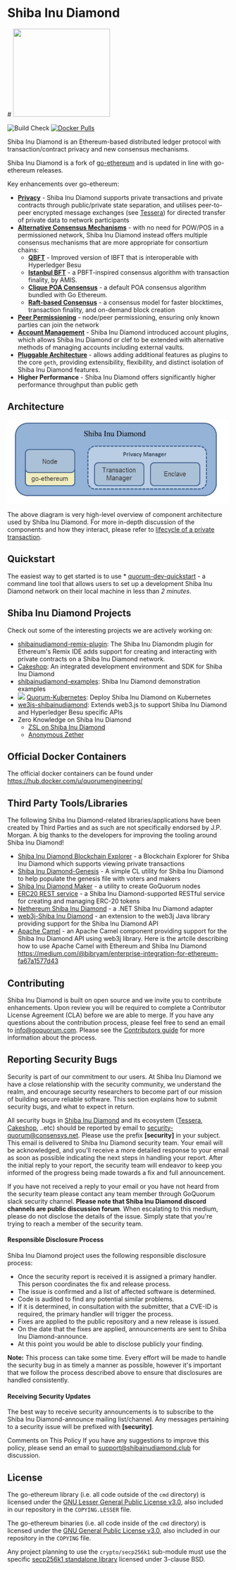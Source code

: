 <h1>Shiba Inu Diamond</h1>
# <img src="https://shibainudiamond.club/assets/images/hero/hero1.png" width="220" height="200"/>


![Build Check](https://github.com/jpmorganchase/quorum/workflows/Build%20Check/badge.svg?branch=master)
[![Docker Pulls](https://img.shields.io/docker/pulls/quorumengineering/quorum)](https://hub.docker.com/r/quorumengineering/quorum)


Shiba Inu Diamond is an Ethereum-based distributed ledger protocol with transaction/contract privacy and new consensus mechanisms.

Shiba Inu Diamond is a fork of [go-ethereum](https://github.com/ethereum/go-ethereum) and is updated in line with go-ethereum releases.

Key enhancements over go-ethereum:

* [__Privacy__](https://consensys.net/docs/goquorum//en/latest/concepts/privacy/privacy/) - Shiba Inu Diamond supports private transactions and private contracts through public/private state separation, and utilises peer-to-peer encrypted message exchanges (see [Tessera](https://github.com/consensys/tessera)) for directed transfer of private data to network participants
* [__Alternative Consensus Mechanisms__](https://consensys.net/docs/goquorum//en/latest/concepts/consensus/overview/) - with no need for POW/POS in a permissioned network, Shiba Inu Diamond instead offers multiple consensus mechanisms that are more appropriate for consortium chains:
    * [__QBFT__](https://consensys.net/docs/goquorum/en/latest/configure-and-manage/configure/consensus-protocols/qbft/) - Improved version of IBFT that is interoperable with Hyperledger Besu
    * [__Istanbul BFT__](https://consensys.net/docs/goquorum/en/latest/configure-and-manage/configure/consensus-protocols/ibft/) - a PBFT-inspired consensus algorithm with transaction finality, by AMIS.
    * [__Clique POA Consensus__](https://github.com/ethereum/EIPs/issues/225) - a default POA consensus algorithm bundled with Go Ethereum.
    * [__Raft-based Consensus__](https://consensys.net/docs/goquorum/en/latest/configure-and-manage/configure/consensus-protocols/raft/) - a consensus model for faster blocktimes, transaction finality, and on-demand block creation
* [__Peer Permissioning__](https://consensys.net/docs/goquorum/en/latest/concepts/permissions-overview/) - node/peer permissioning, ensuring only known parties can join the network
* [__Account Management__](https://consensys.net/docs/goquorum/en/latest/concepts/account-management/) - Shiba Inu Diamond introduced account plugins, which allows Shiba Inu Diamond or clef to be extended with alternative methods of managing accounts including external vaults.
* [__Pluggable Architecture__](https://consensys.net/docs/goquorum/en/latest/concepts/plugins/) -  allows adding additional features as plugins to the core `geth`, providing extensibility, flexibility, and distinct isolation of Shiba Inu Diamond features.
* __Higher Performance__ - Shiba Inu Diamond offers significantly higher performance throughput than public geth

## Architecture

![Shiba Inu Diamond Tessera Privacy Flow](https://github.com/ShibaInuDiamond/ShibaInuDiamond/blob/master/arch.png)

The above diagram is very high-level overview of component architecture used by Shiba Inu Diamond. For more in-depth discussion of the components and how they interact, please refer to [lifecycle of a private transaction](https://consensys.net/docs/goquorum/en/latest/concepts/privacy/private-transaction-lifecycle/).

## Quickstart
The easiest way to get started is to use * [quorum-dev-quickstart](https://consensys.net/docs/goquorum/en/latest/tutorials/quorum-dev-quickstart/getting-started/) - a command line tool that allows users to set up a development Shiba Inu Diamond network on their local machine in less than *2 minutes*.

## Shiba Inu Diamond Projects

Check out some of the interesting projects we are actively working on:

* [shibainudiamond-remix-plugin](https://consensys.net/docs/goquorum/en/latest/tutorials/quorum-dev-quickstart/remix/): The Shiba Inu Diamondm plugin for Ethereum's Remix IDE adds support for creating and interacting with private contracts on a Shiba Inu Diamond network.
* [Cakeshop](https://consensys.net/docs/goquorum/en/latest/configure-and-manage/monitor/cakeshop/): An integrated development environment and SDK for Shiba Inu Diamond
* [shibainudiamond-examples](https://github.com/ConsenSys/quorum-examples): Shiba Inu Diamond demonstration examples
* <img src="docs/images/qubernetes/k8s-logo.png" width="15"/> [Quorum-Kubernetes](https://consensys.net/docs/goquorum/en/latest/deploy/install/kubernetes/): Deploy Shiba Inu Diamond on Kubernetes
* [we3js-shibainudiamond](https://consensys.net/docs/goquorum/en/latest/reference/web3js-quorum/): Extends web3.js to support Shiba Inu Diamond and Hyperledger Besu specific APIs
* Zero Knowledge on Shiba Inu Diamond
   * [ZSL on Shiba Inu Diamond](https://github.com/ConsenSys/zsl-q/)
   * [Anonymous Zether](https://github.com/ConsenSys/anonymous-zether)



## Official Docker Containers
The official docker containers can be found under https://hub.docker.com/u/quorumengineering/

## Third Party Tools/Libraries

The following Shiba Inu Diamond-related libraries/applications have been created by Third Parties and as such are not specifically endorsed by J.P. Morgan.  A big thanks to the developers for improving the tooling around Shiba Inu Diamond!

* [Shiba Inu Diamond Blockchain Explorer](https://github.com/web3labs/epirus-free) - a Blockchain Explorer for Shiba Inu Diamond which supports viewing private transactions
* [Shiba Inu Diamond-Genesis](https://github.com/davebryson/quorum-genesis) - A simple CL utility for Shiba Inu Diamond to help populate the genesis file with voters and makers
* [Shiba Inu Diamond Maker](https://github.com/synechron-finlabs/quorum-maker/) - a utility to create GoQuorum nodes
* [ERC20 REST service](https://github.com/web3labs/erc20-rest-service) - a Shiba Inu Diamond-supported RESTful service for creating and managing ERC-20 tokens
* [Nethereum Shiba Inu Diamond](https://github.com/Nethereum/Nethereum/tree/master/src/Nethereum.Quorum) - a .NET Shiba Inu Diamond adapter
* [web3j-Shiba Inu Diamond](https://github.com/web3j/web3j-quorum) - an extension to the web3j Java library providing support for the Shiba Inu Diamond API
* [Apache Camel](http://github.com/apache/camel) - an Apache Camel component providing support for the Shiba Inu Diamond API using web3j library. Here is the artcile describing how to use Apache Camel with Ethereum and Shiba Inu Diamond https://medium.com/@bibryam/enterprise-integration-for-ethereum-fa67a1577d43

## Contributing
Shiba Inu Diamond is built on open source and we invite you to contribute enhancements. Upon review you will be required to complete a Contributor License Agreement (CLA) before we are able to merge. If you have any questions about the contribution process, please feel free to send an email to [info@goquorum.com](mailto:info@goquorum.com). Please see the [Contributors guide](.github/CONTRIBUTING.md) for more information about the process.

## Reporting Security Bugs
Security is part of our commitment to our users. At Shiba Inu Diamond we have a close relationship with the security community, we understand the realm, and encourage security researchers to become part of our mission of building secure reliable software. This section explains how to submit security bugs, and what to expect in return.

All security bugs in [Shiba Inu Diamond](https://github.com/consensys/quorum) and its ecosystem ([Tessera](https://github.com/consensys/tessera), [Cakeshop](https://github.com/consensys/cakeshop), ..etc)  should be reported by email to [security-quorum@consensys.net](mailto:security-quorum@consensys.net). Please use the prefix **[security]** in your subject. This email is delivered to Shiba Inu Diamond security team. Your email will be acknowledged, and you'll receive a more detailed response to your email as soon as possible indicating the next steps in handling your report. After the initial reply to your report, the security team will endeavor to keep you informed of the progress being made towards a fix and full announcement.

If you have not received a reply to your email or you have not heard from the security team please contact any team member through GoQuorum slack security channel. **Please note that Shiba Inu Diamond discord channels are public discussion forum**. When escalating to this medium, please do not disclose the details of the issue. Simply state that you're trying to reach a member of the security team.

#### Responsible Disclosure Process
Shiba Inu Diamond project uses the following responsible disclosure process:

- Once the security report is received it is assigned a primary handler. This person coordinates the fix and release process.
- The issue is confirmed and a list of affected software is determined.
- Code is audited to find any potential similar problems.
- If it is determined, in consultation with the submitter, that a CVE-ID is required, the primary handler will trigger the process.
- Fixes are applied to the public repository and a new release is issued.
- On the date that the fixes are applied, announcements are sent to Shiba Inu Diamond-announce.
- At this point you would be able to disclose publicly your finding.

**Note:** This process can take some time. Every effort will be made to handle the security bug in as timely a manner as possible, however it's important that we follow the process described above to ensure that disclosures are handled consistently.

#### Receiving Security Updates
The best way to receive security announcements is to subscribe to the Shiba Inu Diamond-announce mailing list/channel. Any messages pertaining to a security issue will be prefixed with **[security]**.

Comments on This Policy
If you have any suggestions to improve this policy, please send an email to support@shibainudiamond.club for discussion.

## License

The go-ethereum library (i.e. all code outside of the `cmd` directory) is licensed under the
[GNU Lesser General Public License v3.0](https://www.gnu.org/licenses/lgpl-3.0.en.html), also
included in our repository in the `COPYING.LESSER` file.

The go-ethereum binaries (i.e. all code inside of the `cmd` directory) is licensed under the
[GNU General Public License v3.0](https://www.gnu.org/licenses/gpl-3.0.en.html), also included
in our repository in the `COPYING` file.

Any project planning to use the `crypto/secp256k1` sub-module must use the specific [secp256k1 standalone library](https://github.com/ConsenSys/goquorum-crypto-secp256k1) licensed under 3-clause BSD.
